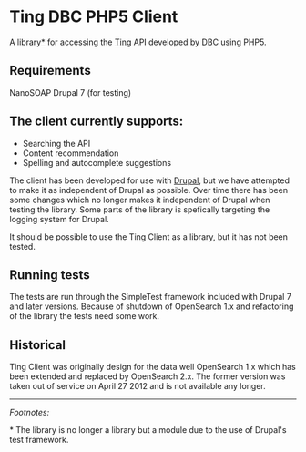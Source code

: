 Ting DBC PHP5 Client
====================
A library[*](#star_mark) for accessing the [Ting][] API developed by [DBC][]
using PHP5.

Requirements
------------
NanoSOAP
Drupal 7 (for testing)

The client currently supports:
------------------------------
* Searching the API
* Content recommendation
* Spelling and autocomplete suggestions

The client has been developed for use with [Drupal][], but we have
attempted to make it as independent of Drupal as possible. Over time there has
been some changes which no longer makes it independent of Drupal when testing
the library. Some parts of the library is spefically targeting the logging
system for Drupal.

It should be possible to use the Ting Client as a library, but it has not been
tested.

Running tests
-------------
The tests are run through the SimpleTest framework included with Drupal 7
and later versions. Because of shutdown of OpenSearch 1.x and refactoring of
the library the tests need some work.

Historical
----------
Ting Client was originally design for the data well OpenSearch 1.x which has
been extended and replaced by OpenSearch 2.x. The former version was taken out
of service on April 27 2012 and is not available any longer.


[Ting]: http://ting.dk/
[DBC]: http://dbc.dk/
[Drupal]: http://drupal.org/
--------------
*Footnotes:*

<a name="star_mark"> * </a>The library is no longer a library but a module due to the use of Drupal's test framework.
